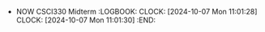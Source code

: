 - NOW CSCI330 Midterm
  :LOGBOOK:
  CLOCK: [2024-10-07 Mon 11:01:28]
  CLOCK: [2024-10-07 Mon 11:01:30]
  :END: